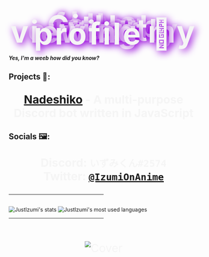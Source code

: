 # Heya, fellow GitHub user currently viewing my profile 👋
#### _Yes, I'm a weeb how did you know?_


## Projects 🔧:
   **[Nadeshiko](https://github.com/JustIzumi/Nadeshiko/) - A multi-purpose Discord bot written in JavaScript**  
 
   
## Socials 🖼:
   **Discord: `いずみくん#2574`**                                                                                                                                                   
   **Twitter: [`@IzumiOnAnime`](https://twitter.com/IzumiOnAnime)**
<hr style="width=50%">
<br>
<img alt="JustIzumi's stats" src="https://github-readme-stats.vercel.app/api?username=JustIzumi&show_icons=true&theme=midnight-purple">
<img alt="JustIzumi's most used languages" src="https://github-readme-stats.vercel.app/api/top-langs/?username=JustIzumi&theme=midnight-purple">
<hr style="width=50%">
<br>

![Cover](https://i.imgur.com/KsbkbLo.jpg)                                                                                                                                                                                                                                                                                                                               
<!DOCTYPE html>
<html>

<head>
    <style>
        h1 {
            font-size: 80px;
            letter-spacing: 5px;
            font-style: normal;
            transition: 2s;
            text-align: center;
            color: whitesmoke;
            text-shadow: rgb(149, 0, 218) 5px 5px 20px;
            line-height: 5px;
        }

        h1:hover {
            text-shadow: rgb(226, 196, 255) 5px 5px 30px;
        }

        p {
            font-size: 30px;
            text-align: center;
            color: whitesmoke;
        }

        hr {
            width: 50%;
            color: white;
        }
    </style>
</head>

<body style="background-color: black;">
    <h1><code>&lt;niiko /&gt;</code></h1>

    <br>
    <hr>
    <br>

    
</body>

</html>
